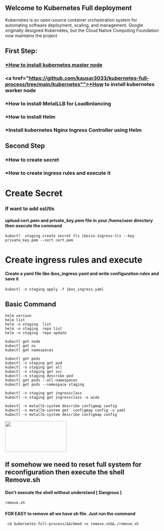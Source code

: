 ## Welcome to Kubernetes Full deployment 

<p> Kubernetes is an open-source container orchestration system for automating software deployment, scaling, and management. Google originally designed Kubernetes, but the Cloud Native Computing 
Foundation now maintains the project </p>

## First Step:

### <a href="https://github.com/kausar3033/kubernetes-full-process/tree/main/kubernetes">*How to install kubernetes master node</a> 

### <a href="https://github.com/kausar3033/kubernetes-full-process/tree/main/kubernetes"">*How to install kubernetes worker node </a>

### *How to install MetalLLB for Loadbnlancing 

### *How to install Helm

### *Install kubernetes Nginx Ingress Controller using Helm 

## Second Step 

### *How to create secret

### *How to create ingress rules and execute it



# Create Secret
### If want to add ssl/tls 
#### upload cert.pem and private_key.pem file in your /home/user directory then execute the command 
	kubectl  staging create secret tls ibosio-ingress-tls --key private_key.pem --cert cert.pem

# Create ingress rules and execute 
#### Create a yaml file like ibos_ingress.yaml and write configuration rules and save it
    kubectl -n staging apply -f ibos_ingress.yaml
 
	
## Basic Command 
	helm version
	helm list
	helm -n staging  list
	helm -n staging  repo list
	helm -n staging  repo update
	
	kubectl get node
	kubectl get ns
	kubectl get namespaces
	
	kubectl get pods
	kubectl -n staging get pod
	kubectl -n staging get all
	kubectl -n staging get svc
	kubectl -n staging describe pod
	kubectl get pods --all-namespaces
	kubectl get pods --namespace staging
	
	kubectl -n staging get ingressclass
	kubectl -n staging get ingressclass -o wide
	
	kubectl -n metallb-system describe configmap config
	kubectl -n metallb-system get  configmap config -o yaml
	kubectl -n metallb-system describe configmap config
	
	

<img src="https://user-images.githubusercontent.com/43438240/172047801-2d4e8dde-edae-499a-a12c-f7d12b911e00.png" width="200" height="100" />

## If somehow we need to reset full system for reconfiguration then execute the shell Remove.sh
#### Don't execute the shell without understand [ Dangrous ]
	remove.sh 

#### FOR EASY to remove all  we have sh file. Just run the command

     cd kubernetes-full-process/&&chmod +x remove.sh&&./remove.sh
